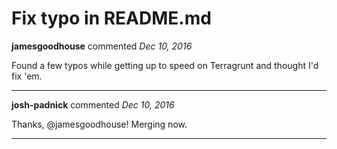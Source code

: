 # Fix typo in README.md

**jamesgoodhouse** commented *Dec 10, 2016*

Found a few typos while getting up to speed on Terragrunt and thought I'd fix 'em.
<br />
***


**josh-padnick** commented *Dec 10, 2016*

Thanks, @jamesgoodhouse! Merging now.
***

